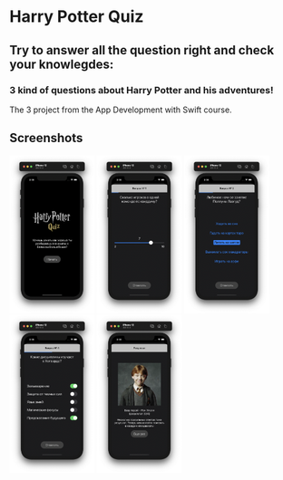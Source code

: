 # Harry Potter Quiz
## Try to answer all the question right and check your knowlegdes:
### 3 kind of questions about Harry Potter and his adventures!

The 3 project from the App Development with Swift course.

## Screenshots

<p align="left">
  <img src="https://github.com/ypros/Quiz/blob/main/scr1.png" width="150">
  <img src="https://github.com/ypros/Quiz/blob/main/scr2.png" width="150">
  <img src="https://github.com/ypros/Quiz/blob/main/scr3.png" width="150">
  <img src="https://github.com/ypros/Quiz/blob/main/scr4.png" width="150">
  <img src="https://github.com/ypros/Quiz/blob/main/scr5.png" width="150">
</p>
